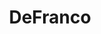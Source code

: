 ---
title: DeFranco
crosslinks:
- autotldr
- videos
- news
- livven
- The_Donald
- SquaredCircle
- OutOfTheLoop
- technology
- hindsightIn2020
- xkcd
- KotakuInAction
- IAmA
- ImGoingToHellForThis
- socialism
- evergreen
- worldnews
- politics
- unitedkingdom
- conspiracy
- NeutralPolitics
---
